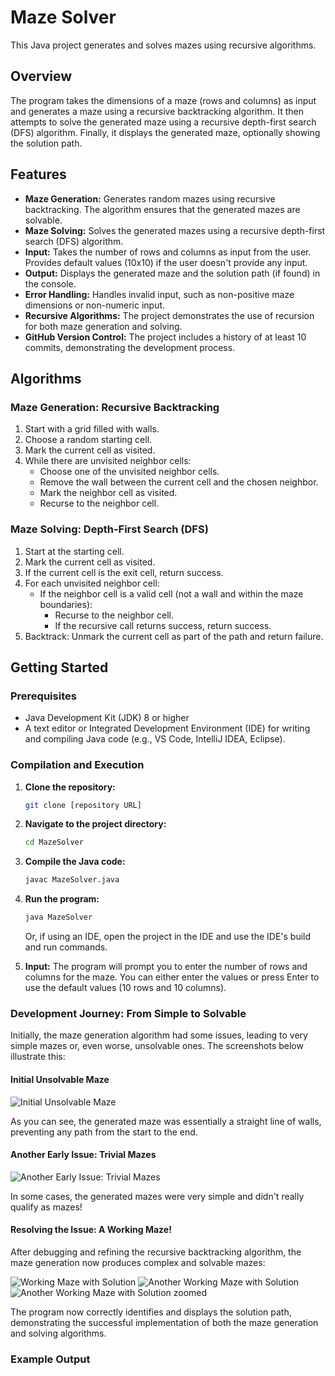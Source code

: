 # Maze Solver

This Java project generates and solves mazes using recursive algorithms.

## Overview

The program takes the dimensions of a maze (rows and columns) as input and generates a maze using a recursive backtracking algorithm. It then attempts to solve the generated maze using a recursive depth-first search (DFS) algorithm.  Finally, it displays the generated maze, optionally showing the solution path.

## Features

*   **Maze Generation:** Generates random mazes using recursive backtracking. The algorithm ensures that the generated mazes are solvable.
*   **Maze Solving:** Solves the generated mazes using a recursive depth-first search (DFS) algorithm.
*   **Input:**  Takes the number of rows and columns as input from the user.  Provides default values (10x10) if the user doesn't provide any input.
*   **Output:** Displays the generated maze and the solution path (if found) in the console.
*   **Error Handling:** Handles invalid input, such as non-positive maze dimensions or non-numeric input.
*   **Recursive Algorithms:**  The project demonstrates the use of recursion for both maze generation and solving.
*   **GitHub Version Control:** The project includes a history of at least 10 commits, demonstrating the development process.

## Algorithms

### Maze Generation: Recursive Backtracking

1.  Start with a grid filled with walls.
2.  Choose a random starting cell.
3.  Mark the current cell as visited.
4.  While there are unvisited neighbor cells:
    *   Choose one of the unvisited neighbor cells.
    *   Remove the wall between the current cell and the chosen neighbor.
    *   Mark the neighbor cell as visited.
    *   Recurse to the neighbor cell.

### Maze Solving: Depth-First Search (DFS)

1.  Start at the starting cell.
2.  Mark the current cell as visited.
3.  If the current cell is the exit cell, return success.
4.  For each unvisited neighbor cell:
    *   If the neighbor cell is a valid cell (not a wall and within the maze boundaries):
        *   Recurse to the neighbor cell.
        *   If the recursive call returns success, return success.
5.  Backtrack: Unmark the current cell as part of the path and return failure.

## Getting Started

### Prerequisites

*   Java Development Kit (JDK) 8 or higher
*   A text editor or Integrated Development Environment (IDE) for writing and compiling Java code (e.g., VS Code, IntelliJ IDEA, Eclipse).

### Compilation and Execution

1.  **Clone the repository:**

    ```bash
    git clone [repository URL]
    ```

2.  **Navigate to the project directory:**

    ```bash
    cd MazeSolver
    ```

3.  **Compile the Java code:**

    ```bash
    javac MazeSolver.java
    ```

4.  **Run the program:**

    ```bash
    java MazeSolver
    ```

    Or, if using an IDE, open the project in the IDE and use the IDE's build and run commands.

5.  **Input:** The program will prompt you to enter the number of rows and columns for the maze. You can either enter the values or press Enter to use the default values (10 rows and 10 columns).

### Development Journey: From Simple to Solvable

Initially, the maze generation algorithm had some issues, leading to very simple mazes or, even worse, unsolvable ones. The screenshots below illustrate this:

#### Initial Unsolvable Maze

![Initial Unsolvable Maze](image1.png)

As you can see, the generated maze was essentially a straight line of walls, preventing any path from the start to the end.

#### Another Early Issue: Trivial Mazes

![Another Early Issue: Trivial Mazes](image2.png)

In some cases, the generated mazes were very simple and didn't really qualify as mazes!

#### Resolving the Issue: A Working Maze!

After debugging and refining the recursive backtracking algorithm, the maze generation now produces complex and solvable mazes:

![Working Maze with Solution](image3.png)
![Another Working Maze with Solution](image4.png)
![Another Working Maze with Solution zoomed](image5.png)

The program now correctly identifies and displays the solution path, demonstrating the successful implementation of both the maze generation and solving algorithms.

### Example Output
